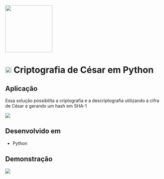 <img src="https://raw.githubusercontent.com/raphaellabartoncello/CifraCesar-Python/master/img/ceasar.png" height="150" width="150">

<h1><img src="" height="20" width="20"> Criptografia de César em Python </h1>

<h2>Aplicação</h2>

Essa solução possibilita a criptografia e a descriptografia utilizando a cifra de César e gerando um hash em SHA-1

<img src="https://raw.githubusercontent.com/raphaellabartoncello/CifraCesar-Python/master/img/1200px-Caesar3.svg.png">

<h2>Desenvolvido em</h2>
<ul>
<li>Python</li>
</ul>

<h2>Demonstração</h2>

<img src="https://raw.githubusercontent.com/raphaellabartoncello/CifraCesar-Python/master/img/Demo.PNG">